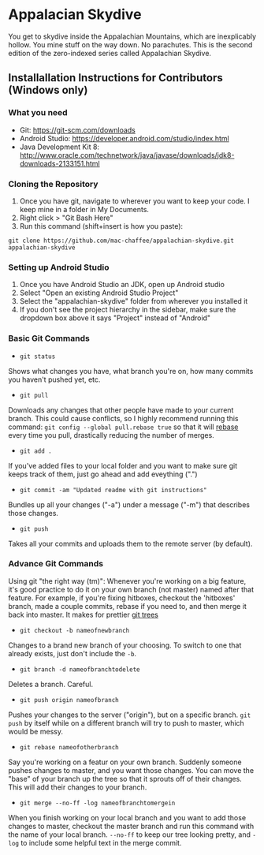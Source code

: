 # Appalacian Skydive
You get to skydive inside the Appalachian Mountains, which are inexplicably hollow. You mine stuff on the way down. No parachutes. 
This is the second edition of the zero-indexed series called Appalachian Skydive.

## Installallation Instructions for Contributors (Windows only)

### What you need
* Git: https://git-scm.com/downloads
* Android Studio: https://developer.android.com/studio/index.html
* Java Development Kit 8: http://www.oracle.com/technetwork/java/javase/downloads/jdk8-downloads-2133151.html

### Cloning the Repository
1. Once you have git, navigate to wherever you want to keep your code. I keep mine in a folder in My Documents.
2. Right click > "Git Bash Here"
3. Run this command (shift+insert is how you paste):
```
git clone https://github.com/mac-chaffee/appalachian-skydive.git appalachian-skydive
```
### Setting up Android Studio
1. Once you have Android Studio an JDK, open up Android studio
2. Select "Open an existing Android Studio Project"
3. Select the "appalachian-skydive" folder from wherever you installed it
4. If you don't see the project hierarchy in the sidebar, make sure the dropdown box above it says "Project" instead of "Android"

### Basic Git Commands
* `git status`

Shows what changes you have, what branch you're on, how many commits you haven't pushed yet, etc.

* `git pull`

Downloads any changes that other people have made to your current branch. This could cause conflicts, so I highly recommend running this command: `git config --global pull.rebase true` so that it will [rebase](https://git-scm.com/docs/git-rebase) every time you pull, drastically reducing the number of merges.

* `git add .`

If you've added files to your local folder and you want to make sure git keeps track of them, just go ahead and add eveything (".")

* `git commit -am "Updated readme with git instructions"`

Bundles up all your changes ("-a") under a message ("-m") that describes those changes.

* `git push` 

Takes all your commits and uploads them to the remote server (by default).

### Advance Git Commands
Using git "the right way (tm)": Whenever you're working on a big feature, it's good practice to do it on your own branch (not master) named after that feature. For example, if you're fixing hitboxes, checkout the 'hitboxes' branch, made a couple commits, rebase if you need to, and then merge it back into master. It makes for prettier [git trees](https://imgs.xkcd.com/comics/git_commit.png)

* `git checkout -b nameofnewbranch`

Changes to a brand new branch of your choosing. To switch to one that already exists, just don't include the `-b`.

* `git branch -d nameofbranchtodelete`

Deletes a branch. Careful.

* `git push origin nameofbranch`

Pushes your changes to the server ("origin"), but on a specific branch. `git push` by itself while on a different branch will try to push to master, which would be messy.

* `git rebase nameofotherbranch`

Say you're working on a featur on your own branch. Suddenly someone pushes changes to master, and you want those changes. You can move the "base" of your branch up the tree so that it sprouts off of their changes. This will add their changes to your branch.

* `git merge --no-ff -log nameofbranchtomergein`

When you finish working on your local branch and you want to add those changes to master, checkout the master branch and run this command with the name of your local branch. `--no-ff` to keep our tree looking pretty, and `-log` to include some helpful text in the merge commit.

